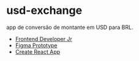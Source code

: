 # usd-exchange
 app de conversão de montante em USD para BRL.

 - [Frontend Developer Jr](https://github.com/fairykei/dolar-exchange/blob/master/frontend-jr.md)
 - [Figma Prototype](https://www.figma.com/file/UKHojuKHnTnw419uOgoaNU/exchange-challenge?node-id=0%3A1)
 - [Create React App](https://github.com/fairykei/dolar-exchange/blob/master/create-react-app.md)
